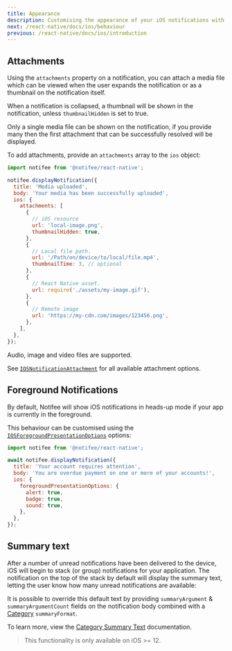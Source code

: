 ```yaml
---
title: Appearance
description: Customising the appearance of your iOS notifications with Notifee.
next: /react-native/docs/ios/behaviour
previous: /react-native/docs/ios/introduction
---
```


## Attachments

Using the `attachments` property on a notification, you can attach a media file which can be viewed when the user expands
the notification or as a thumbnail on the notification itself.

<Vimeo id="ios-attachments" caption="iOS Attachments Example" />

When a notification is collapsed, a thumbnail will be shown in the notification, unless `thumbnailHidden` is set to true.

Only a single media file can be shown on the notification, if you provide many then the first attachment that can be successfully resolved will be displayed.

To add attachments, provide an `attachments` array to the `ios` object:

```js
import notifee from '@notifee/react-native';

notifee.displayNotification({
  title: 'Media uploaded',
  body: 'Your media has been successfully uploaded',
  ios: {
    attachments: [
      {
        // iOS resource
        url: 'local-image.png',
        thumbnailHidden: true,
      },
      {
        // Local file path.
        url: '/Path/on/device/to/local/file.mp4',
        thumbnailTime: 3, // optional
      },
      {
        // React Native asset.
        url: require('./assets/my-image.gif'),
      },
      {
        // Remote image
        url: 'https://my-cdn.com/images/123456.png',
      },
    ],
  },
});
```

Audio, image and video files are supported.

See [`IOSNotificationAttachment`](/react-native/reference/iosnotificationattachment) for all available attachment options.

## Foreground Notifications

By default, Notifee will show iOS notifications in heads-up mode if your app is currently in the foreground.

This behaviour can be customised using the [`IOSForegroundPresentationOptions`](/react-native/reference/iosforegroundpresentationoptions) options:

```js
import notifee from '@notifee/react-native';

await notifee.displayNotification({
  title: 'Your account requires attention',
  body: 'You are overdue payment on one or more of your accounts!',
  ios: {
    foregroundPresentationOptions: {
      alert: true,
      badge: true,
      sound: true,
    },
  },
});
```

## Summary text

After a number of unread notifications have been delivered to the device, iOS will begin to stack (or group) notifications for your
application. The notification on the top of the stack by default will display the summary text, letting the user know how many
unread notifications are available:

<Vimeo id="ios-summary-text" caption="Default Summary Text Example" />

It is possible to override this default text by providing `summaryArgument` & `summaryArgumentCount` fields
on the notification body combined with a [Category](/react-native/docs/ios/categories) `summaryFormat`.

To learn more, view the [Category Summary Text](/react-native/docs/ios/categories#category-summary-text)
documentation.

> This functionality is only available on iOS >= 12.
